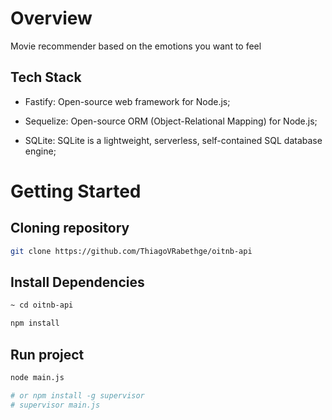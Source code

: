 # Overview

Movie recommender based on the emotions you want to feel

## Tech Stack

- Fastify: Open-source web framework for Node.js;

- Sequelize: Open-source ORM (Object-Relational Mapping) for Node.js;

- SQLite: SQLite is a lightweight, serverless, self-contained SQL database engine;

# Getting Started

## Cloning repository

```bash
git clone https://github.com/ThiagoVRabethge/oitnb-api
```

## Install Dependencies

```bash
~ cd oitnb-api
```

```bash
npm install
```

## Run project

```bash
node main.js 

# or npm install -g supervisor
# supervisor main.js
```